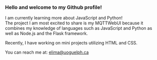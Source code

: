 ### **Hello and welcome to my Github profile!**

I am currently learning more about JavaScript and Python!<br>
The project I am most excited to share is my MQTTWebUI because it combines my knowledge of languages such as JavaScript and Python as well as Node.js and the Flask framework.

Recently, I have working on mini projects utilizing HTML and CSS.

You can reach me at: elima@uoguelph.ca
